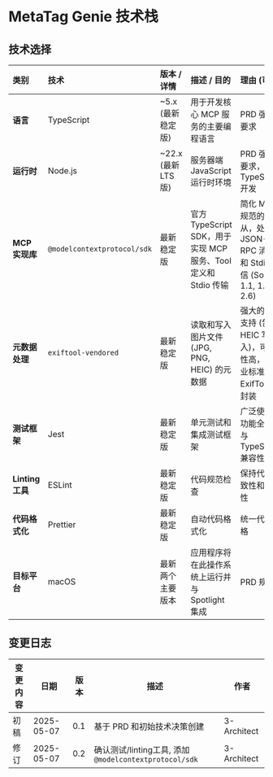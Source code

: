 # MetaTag Genie 技术栈

## 技术选择

| 类别                 | 技术                               | 版本 / 详情             | 描述 / 目的                                                     | 理由 (可选)                                                                 |
| :------------------- | :--------------------------------- | :---------------------- | :-------------------------------------------------------------- | :-------------------------------------------------------------------------- |
| **语言** | TypeScript                         | ~5.x (最新稳定版)        | 用于开发核心 MCP 服务的主要编程语言                               | PRD 强制要求                                                                |
| **运行时** | Node.js                            | ~22.x (最新 LTS 版)     | 服务器端 JavaScript 运行时环境                                  | PRD 强制要求，适合 TypeScript 开发                                            |
| **MCP 实现库** | `@modelcontextprotocol/sdk`        | 最新稳定版             | 官方 TypeScript SDK，用于实现 MCP 服务、Tool 定义和 Stdio 传输 | 简化 MCP 规范的遵从，处理 JSON-RPC 消息和 Stdio 通信 (Source 1.1, 1.2, 2.6) |
| **元数据处理** | `exiftool-vendored`                | 最新稳定版             | 读取和写入图片文件 (JPG, PNG, HEIC) 的元数据                      | 强大的格式支持 (包括 HEIC 写入)，可靠性高，是行业标准 ExifTool 的封装           |
| **测试框架** | Jest                               | 最新稳定版             | 单元测试和集成测试框架                                            | 广泛使用，功能全面，与 TypeScript 兼容性好                                  |
| **Linting 工具** | ESLint                             | 最新稳定版             | 代码规范检查                                                      | 保持代码一致性和可读性                                                        |
| **代码格式化** | Prettier                           | 最新稳定版             | 自动代码格式化                                                    | 统一代码风格                                                                |
| **目标平台** | macOS                              | 最新两个主要版本        | 应用程序将在此操作系统上运行并与 Spotlight 集成                     | PRD 规定                                                                    |

## 变更日志

| 变更内容      | 日期       | 版本  | 描述                                                     | 作者        |
| ------------- | ---------- | ----- | -------------------------------------------------------- | ----------- |
| 初稿          | 2025-05-07 | 0.1   | 基于 PRD 和初始技术决策创建                                 | 3-Architect |
|修订 | 2025-05-07 | 0.2 | 确认测试/linting工具, 添加 `@modelcontextprotocol/sdk` | 3-Architect |